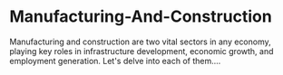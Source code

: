 # Manufacturing-And-Construction
Manufacturing and construction are two vital sectors in any economy, playing key roles in infrastructure development, economic growth, and employment generation. Let's delve into each of them....
